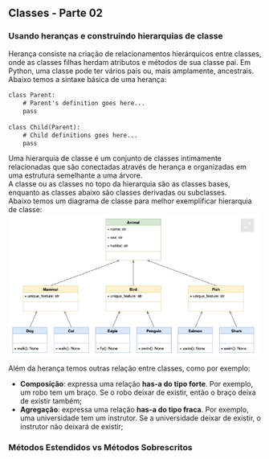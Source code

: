 ## Classes - Parte 02
### Usando heranças e construindo hierarquias de classe
Herança consiste na criação de relacionamentos hierárquicos entre classes, onde as classes filhas herdam atributos e métodos de sua classe pai. Em Python, uma classe pode ter vários pais ou, mais amplamente, ancestrais.  
Abaixo temos a sintaxe básica de uma herança:

    class Parent:
        # Parent's definition goes here...
        pass

    class Child(Parent):
        # Child definitions goes here...
        pass

Uma hierarquia de classe é um conjunto de classes intimamente relacionadas que são conectadas através de herança e organizadas em uma estrutura semelhante a uma árvore.  
A classe ou as classes no topo da hierarquia são as classes bases, enquanto as classes abaixo são classes derivadas ou subclasses.  
Abaixo temos um diagrama de classe para melhor exemplificar hierarquia de classe:
![Hierarquia de Classe](/teoria/image/hierarquia_de_classes.png)

Além da herança temos outras relação entre classes, como por exemplo:
- **Composição**: expressa uma relação **has-a do tipo forte**. Por exemplo, um robo tem um braço. Se o robo deixar de existir, então o braço deixa de existir também;
- **Agregação**: expressa uma relação **has-a do tipo fraca**. Por exemplo, uma universidade tem um instrutor. Se a universidade deixar de existir, o instrutor não deixará de existir;

### Métodos Estendidos vs Métodos Sobrescritos